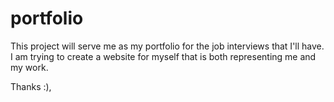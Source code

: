 # portfolio

This project will serve me as my portfolio for the job interviews that I'll have.
I am trying to create a website for myself that is both representing me and my work.

Thanks :),
